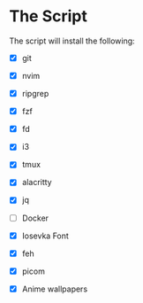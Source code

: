 # The Script

The script will install the following:

- [x] git
- [x] nvim
- [x] ripgrep
- [x] fzf
- [x] fd
- [x] i3
- [x] tmux
- [x] alacritty
- [x] jq
- [ ] Docker
- [x] Iosevka Font
- [x] feh
- [x] picom
- [x] Anime wallpapers

